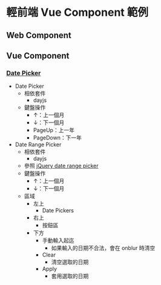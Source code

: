 # 輕前端 Vue Component 範例

## Web Component

## Vue Component

### [Date Picker](https://ragnakuei.github.io/vue-components/date%20picker.html)

- Date Picker
  - 相依套件
    - dayjs
  - 鍵盤操作
    - ↑：上一個月
    - ↓：下一個月
    - PageUp：上一年
    - PageDown：下一年
- Date Range Picker
  - 相依套件
    - dayjs
  - 參照 [jQuery date range picker](https://www.daterangepicker.com)
  - 鍵盤操作
    - ↑：上一個月
    - ↓：下一個月
  - 區域
    - 左上
      - Date Pickers
    - 右上
      - 按鈕區
    - 下方
      - 手動輸入起迄
        - 如果輸入的日期不合法，會在 onblur 時清空
      - Clear
        - 清空選取的日期
      - Apply
        - 套用選取的日期
